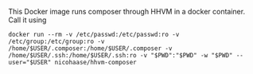 This Docker image runs composer through HHVM in a docker container. Call it using

    docker run --rm -v /etc/passwd:/etc/passwd:ro -v /etc/group:/etc/group:ro -v /home/$USER/.composer:/home/$USER/.composer -v /home/$USER/.ssh:/home/$USER/.ssh:ro -v "$PWD":"$PWD" -w "$PWD" --user="$USER" nicohaase/hhvm-composer